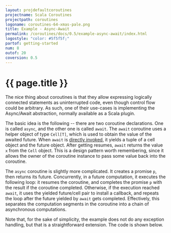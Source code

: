 ```yaml
---
layout: projdefaultcoroutines
projectname: Scala Coroutines
projectpath: coroutines
logoname: coroutines-64-xmas-pale.png
title: Example - Async-Await
permalink: /coroutines/docs/0.5/example-async-await/index.html
logostyle: "color: #5f5f5f;"
partof: getting-started
num: 8
outof: 20
coversion: 0.5
---
```



# {{ page.title }}

The nice thing about coroutines is that
they allow expressing logically connected statements as uninterrupted code,
even though control flow could be arbitrary.
As such, one of their use-cases
is implementing the Async/Await abstraction,
normally available as a Scala plugin.

The basic idea is the following -- there are two coroutine declarations.
One is called `async`, and the other one is called `await`.
The `await` coroutine uses a helper object of type `Cell[T]`,
which is used to obtain the value of the awaited future.
When `await` is [directly invoked](../composition),
it yields a tuple of a cell object and the future object.
After getting resumes,
`await` returns the value `x` from the `Cell` object.
This is a design pattern worth remembering,
since it allows the owner of the coroutine instance
to pass some value back into the coroutine.

The `async` coroutine is slightly more complicated.
It creates a promise `p`, then returns its future.
Concurrently, in a future computation,
it executes the following loop:
it resumes the coroutine,
and completes the promise `p` with the result
if the coroutine completed.
Otherwise, if the execution reached `await`,
it uses the yielded future/cell pair to install a callback,
and repeats the loop after the future yielded by `await` gets completed.
Effectively, this separates the computation segments
in the coroutine into a chain of asynchronous computations.

Note that, for the sake of simplicity,
the example does not do any exception handling,
but that is a straightforward extension.
The code is shown below.

<div>
<pre id="examplebox-1">
</pre>
</div>
<script>
setContent(
  "examplebox-1",
  "https://api.github.com/repos/storm-enroute/coroutines/contents/src/test/scala/org/examples/AsyncAwait.scala",
  null,
  "raw",
  "https://github.com/storm-enroute/coroutines/blob/master/src/test/scala/org/examples/AsyncAwait.scala");
</script>


